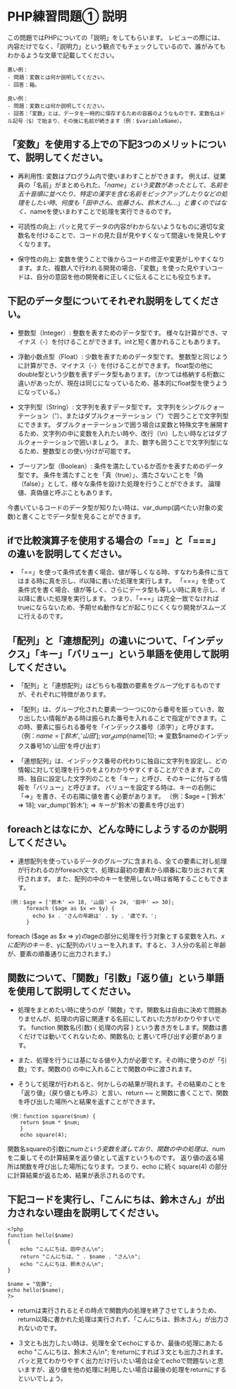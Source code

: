 # PHP練習問題① 説明
この問題ではPHPについての「説明」をしてもらいます。
レビューの際には、内容だけでなく、「説明力」という観点でもチェックしているので、誰がみてもわかるような文章で記載してください。

```
悪い例：
- 問題：変数とは何か説明してください。
- 回答：箱。

良い例：
- 問題：変数とは何か説明してください。
- 回答：「変数」とは、データを一時的に保存するための容器のようなものです。変数名はドル記号（$）で始まり、その後に名前が続きます（例：$variableName）。
```

## 「変数」を使用する上での下記3つのメリットについて、説明してください。
- 再利用性: 変数はプログラム内で使いまわすことができます。
例えば、従業員の「名前」がまとめられた、「$name」という変数があったとして、名前を五十音順に並べたり、特定の漢字を含む名前をピックアップしたりなどの処理をしたい時、何度も「田中さん、佐藤さん、鈴木さん…」と書くのではなく、$nameを使いまわすことで処理を実行できるのです。

- 可読性の向上: パッと見てデータの内容がわからないようなものに適切な変数名を付けることで、コードの見た目が見やすくなって間違いを発見しやすくなります。

- 保守性の向上: 変数を使うことで後からコードの修正や変更がしやすくなります。また、複数人で行われる開発の場合、「変数」を使った見やすいコードは、自分の意図を他の開発者に正しくに伝えることにも役立ちます。


## 下記のデータ型についてそれぞれ説明をしてください。
- 整数型（Integer）: 整数を表すためのデータ型です。
様々な計算ができ、マイナス（-）を付けることができます。intと短く書かれることもあります。

- 浮動小数点型（Float）: 少数を表すためのデータ型です。
整数型と同じように計算ができ、マイナス（-）を付けることができます。
float型の他にdouble型という少数を表すデータ型もあります。（かつては格納する桁数に違いがあったが、現在は同じになっているため、基本的にfloat型を使うようになっている。）

- 文字列型（String）: 文字列を表すデータ型です。
文字列をシングルクォーテーション（'）、またはダブルクォーテーション（"）で囲うことで文字列型にできます。
ダブルクォーテーションで囲う場合は変数と特殊文字を展開するため、文字列の中に変数を入れたい時や、改行（\n）したい時などはダブルクォーテーションで囲いましょう。
また、数字も囲うことで文字列型になるため、整数型との使い分けが可能です。

- ブーリアン型（Boolean）: 条件を満たしているか否かを表すためのデータ型です。
条件を満たすことを「真（true）」、満たさないことを「偽（false）」として、様々な条件を設けた処理を行うことができます。
論理値、真偽値と呼ぶこともあります。

今書いているコードのデータ型が知りたい時は、var_dump(調べたい対象の変数)と書くことでデータ型を見ることができます。


## ifで比較演算子を使用する場合の「==」と「===」の違いを説明してください。
- 「==」を使って条件式を書く場合、値が等しくなる時、すなわち条件に当てはまる時に真を示し、if以降に書いた処理を実行します。
「===」を使って条件式を書く場合、値が等しく、さらにデータ型も等しい時に真を示し、if以降に書いた処理を実行します。
つまり、「===」は完全一致でなければtrueにならないため、予期せぬ動作などが起こりにくくなり開発がスムーズに行えるのです。

## 「配列」と「連想配列」の違いについて、「インデックス」「キー」「バリュー」という単語を使用して説明してください。
- 「配列」と「連想配列」はどちらも複数の要素をグループ化するものですが、それぞれに特徴があります。

- 「配列」は、グループ化された要素一つ一つに0から番号を振っていき、取り出したい情報がある時は振られた番号を入れることで指定ができます。この時、要素に振られる番号を「インデックス番号（添字）」と呼びます。
（例：$name = ['鈴木', '山田'];
      var_dump($name[1]);
⇒ 変数$nameのインデックス番号1の'山田'を呼び出す）

- 「連想配列」は、インデックス番号の代わりに独自に文字列を設定し、どの情報に対して処理を行うのをよりわかりやすくすることができます。この時、独自に設定した文字列のことを「キー」と呼び、そのキーに付与する情報を「バリュー」と呼びます。
バリューを設定する時は、キーの右側に「=>」を書き、その右隣に値を書く必要があります。
（例：$age = ['鈴木' => 18];
      var_dump('鈴木');
 ⇒ キーが'鈴木'の要素を呼び出す）

## foreachとはなにか、どんな時にしようするのか説明してください。
- 連想配列を使っているデータのグループに含まれる、全ての要素に対し処理が行われるのがforeach文で、処理は最初の要素から順番に取り出されて実行されます。
また、配列の中のキーを使用しない時は省略することもできます。

```
（例：$age = ['鈴木' => 18, '山田' => 24, '田中' => 30];
      foreach ($age as $x => $y) {
        echo $x . 'さんの年齢は' . $y . '歳です。';
      }
```
foreach ($age as $x => $y) の$ageの部分に処理を行う対象とする変数を入れ、$xに配列のキーを、$yに配列のバリューを入れます。すると、３人分の名前と年齢が、要素の順番通りに出力されます。）


## 関数について、「関数」「引数」「返り値」という単語を使用して説明してください。
- 処理をまとめたい時に使うのが「関数」です。関数名は自由に決めて問題ありませんが、処理の内容に関連する名前にしておいた方がわかりやすいです。
function 関数名(引数) { 処理の内容 } という書き方をします。関数は書くだけでは動いてくれないため、関数名(); と書いて呼び出す必要があります。

- また、処理を行うには基になる値や入力が必要です。その時に使うのが「引数」です。関数の() の中に入れることで関数の中に渡されます。

- そうして処理が行われると、何かしらの結果が現れます。その結果のことを「返り値」（戻り値とも呼ぶ）と言い、return ~~ と関数に書くことで、関数を呼び出した場所へと結果を返すことができます。

```
（例：function square($num) {
    return $num * $num;
    }
    echo square(4);
```

関数名squareの引数に$numという変数を渡しており、関数の中の処理は、$numを二乗してその計算結果を返り値として返すというものです。
返り値の返る場所は関数を呼び出した場所になります。つまり、echo に続く square(4) の部分に計算結果が返るため、結果が表示されるのです。

## 下記コードを実行し、「こんにちは、鈴木さん」が出力されない理由を説明してください。
```
<?php
function hello($name)
{
    echo "こんにちは、田中さん\n";
    return "こんにちは、" . $name . "さん\n";
    echo "こんにちは、鈴木さん\n";
}

$name = "佐藤";
echo hello($name);
?>
```
- returnは実行されるとその時点で関数内の処理を終了させてしまうため、return以降に書かれた処理は実行されず、「こんにちは、鈴木さん」が出力されないのです。

- ３文とも出力したい時は、処理を全てechoにするか、最後の処理にあたる echo "こんにちは、鈴木さん\n"; をreturnにすれば３文とも出力されます。
パッと見てわかりやすく出力だけ行いたい場合は全てechoで問題ないと思いますが、返り値を他の処理に利用したい場合は最後の処理をreturnにするといいでしょう。